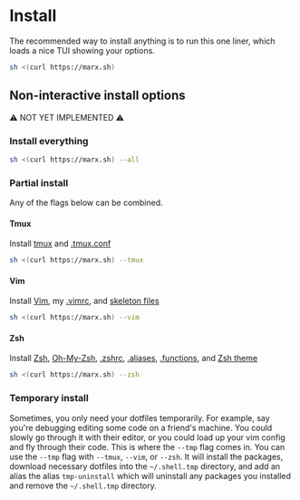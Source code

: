 # Install
The recommended way to install anything is to run this one liner, which loads a nice TUI showing
your options.
```bash
sh <(curl https://marx.sh)
```

## Non-interactive install options
⚠️ NOT YET IMPLEMENTED ⚠️
### Install everything
```bash
sh <(curl https://marx.sh) --all
```

### Partial install
Any of the flags below can be combined.

#### Tmux
Install [tmux](https://github.com/tmux/tmux) and [.tmux.conf](tmux/tmux.conf)
```bash
sh <(curl https://marx.sh) --tmux
```

#### Vim
Install [Vim](https://github.com/vim/vim), my [.vimrc](vim/vimrc), and
[skeleton files](vim/templates)
```bash
sh <(curl https://marx.sh) --vim
```

#### Zsh
Install [Zsh](https://www.zsh.org/), [Oh-My-Zsh](https://ohmyz.sh/), [.zshrc](zsh/zshrc),
[.aliases](zsh/aliases), [.functions](zsh/functions), and [Zsh theme](zsh/t3.zsh-theme)
```bash
sh <(curl https://marx.sh) --zsh
```

### Temporary install
Sometimes, you only need your dotfiles temporarily. For example, say you're debugging editing some
code on a friend's machine. You could slowly go through it with their editor, or you could load up
your vim config and fly through their code. This is where the `--tmp` flag comes in. You can use the
`--tmp` flag with `--tmux`, `--vim`, or `--zsh`. It will install the packages, download necessary
dotfiles into the `~/.shell.tmp` directory, and add an alias the alias `tmp-uninstall` which will
uninstall any packages you installed and remove the `~/.shell.tmp` directory.

